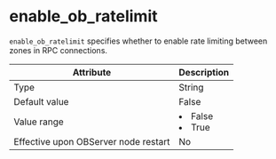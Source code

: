 enable_ob_ratelimit
========================================

`enable_ob_ratelimit` specifies whether to enable rate limiting between zones in RPC connections.


| **Attribute** | **Description** |
|------------------|--------------------------------------------------------------------------------------------------------|
| Type | String |
| Default value | False |
| Value range | <li> False   <li> True |
| Effective upon OBServer node restart | No |


